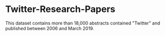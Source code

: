 # Twitter-Research-Papers
This dataset contains more than 18,000 abstracts contained "Twitter" and  published between 2006 and March 2019. 
